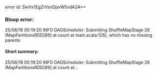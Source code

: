 error id: SwVx1EgZrVsnDpvW5vdA2A==
### Bloop error:

25/06/18 00:19:20 INFO DAGScheduler: Submitting ShuffleMapStage 26 (MapPartitionsRDD[89] at count at main.scala:126), which has no missing parents
#### Short summary: 

25/06/18 00:19:20 INFO DAGScheduler: Submitting ShuffleMapStage 26 (MapPartitionsRDD[89] at count at...